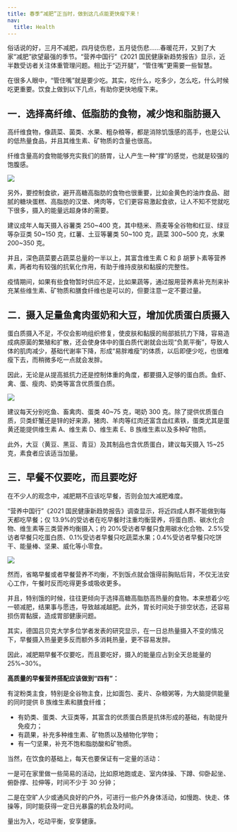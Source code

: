 ```yaml
---
title: 春季“减肥”正当时，做到这几点能更快瘦下来！
nav:
  title: Health
---
```


俗话说的好，三月不减肥，四月徒伤悲，五月徒伤悲……春暖花开，又到了大家“减肥”欲望最强的季节。“营养中国行”《2021 国民健康新趋势报告》显示，近半数受访者关注体重管理问题。相比于“迈开腿”，“管住嘴”更需要一些智慧。

在很多人眼中，“管住嘴”就是要少吃。其实，吃什么，吃多少，怎么吃，什么时候吃更重要。饮食上做到以下几点，有助你更快地瘦下来。

## 一．选择高纤维、低脂肪的食物，减少饱和脂肪摄入

高纤维食物，像蔬菜、菌类、水果、粗杂粮等，都是消除饥饿感的高手，也是公认的低热量食品，并且其维生素、矿物质的含量也很高。

纤维含量高的食物能够充实我们的肠胃，让人产生一种“撑”的感觉，也就是较强的饱腹感。

![](https://ch.amwaynet.com.cn/content/dam/china/accl/content_hub/lifestyle/health/2021/0226016/2.jpg)

另外，要控制食欲，避开高糖高脂肪的食物也很重要，比如金黄色的油炸食品、甜腻的糖块蛋糕、高脂肪的汉堡、烤肉等，它们更容易激起食欲，让人不知不觉就吃下很多，摄入的能量远超身体的需要。

建议成年人每天摄入谷薯类 250~400 克，其中糙米、燕麦等全谷物和红豆、绿豆等杂豆类 50~150 克，红薯、土豆等薯类 50~100 克，蔬菜 300~500 克，水果 200~350 克。

并且，深色蔬菜要占蔬菜总量的一半以上，其富含维生素 C 和 β 胡萝卜素等营养素，两者均有较强的抗氧化作用，有助于维持皮肤和黏膜的完整性。

疫情期间，如果有些食物暂时供应不足，比如果蔬等，通过服用营养素补充剂来补充某些维生素、矿物质和膳食纤维也是可以的，但要注意一定不要过量。

## 二．摄入足量鱼禽肉蛋奶和大豆，增加优质蛋白质摄入

蛋白质摄入不足，不仅会影响组织修复，使皮肤和黏膜的局部抵抗力下降，容易造成病原菌的繁殖和扩散，还会使身体中的蛋白质代谢就会出现“负氮平衡”，导致人体的肌肉减少，基础代谢率下降，形成“易胖难瘦”的体质，以后即便少吃，也很难瘦下去，而稍微多吃一点就会发胖。

因此，无论是从提高抵抗力还是控制体重的角度，都要摄入足够的蛋白质。鱼虾、禽、蛋、瘦肉、奶类等富含优质蛋白质。

![](https://ch.amwaynet.com.cn/content/dam/china/accl/content_hub/lifestyle/health/2021/0226016/3.jpg)

建议每天分别吃鱼、畜禽肉、蛋类 40~75 克，喝奶 300 克。除了提供优质蛋白质，贝类虾蟹还是锌的好来源，猪肉、羊肉等红肉还富含血红素铁，蛋类尤其是蛋黄还能提供维生素 A、维生素 D、维生素 E、B 族维生素以及多种矿物质。

此外，大豆（黄豆、黑豆、青豆）及其制品也含优质蛋白，建议每天摄入 15~25 克，素食者应该适当加量。

## 三．早餐不仅要吃，而且要吃好

在不少人的观念中，减肥期不应该吃早餐，否则会加大减肥难度。

“营养中国行”《2021 国民健康新趋势报告》调查显示，将近四成人群不能做到每天都吃早餐；仅 13.9%的受访者在吃早餐时注重均衡营养，将蛋白质、碳水化合物、维生素等三类营养均衡摄入；约 20%受访者早餐只食用碳水化合物、2.5%受访者早餐只吃蛋白质、0.1%受访者早餐只吃蔬菜水果；0.4%受访者早餐只吃饼干、能量棒、坚果、威化等小零食。

![](https://ch.amwaynet.com.cn/content/dam/china/accl/content_hub/lifestyle/health/2021/0226016/4.jpg)

然而，省略早餐或者早餐营养不均衡，不到饭点就会饿得前胸贴后背，不仅无法安心工作，午餐时反而吃得更多或吸收更多。

并且，特别饿的时候，往往更倾向于选择高糖高脂肪高热量的食物。本来想着少吃一顿减肥，结果事与愿违，导致越减越肥。此外，胃长时间处于排空状态，还容易损伤胃黏膜，造成胃部健康问题。

其实，德国吕贝克大学多位学者发表的研究显示，在一日总热量摄入不变的情况下，早餐摄入热量更多反而额外多消耗热量，更不容易发胖。

因此，减肥期早餐不仅要吃，而且要吃好，摄入的能量应占到全天总能量的 25%~30%。

**高质量的早餐营养搭配应该做到“四有”：**

有淀粉类主食，特别是全谷物主食，比如面包、麦片、杂粮粥等，为大脑提供能量的同时提供 B 族维生素和膳食纤维；

- 有奶类、蛋类、大豆类等，其富含的优质蛋白质是抗体形成的基础，有助提升免疫力；
- 有蔬果，补充多种维生素、矿物质以及植物化学物；
- 有一勺坚果，补充不饱和脂肪酸和矿物质。

当然，在饮食的基础上，每天也要保证有一定量的活动：

一是可在家里做一些简易的活动，比如原地跑或走、室内体操、下蹲、仰卧起坐、俯卧撑、拉伸等，时间不少于 30 分钟；

二是在空旷人少或通风良好的户外，可进行一些户外身体活动，如慢跑、快走、体操等，同时能获得一定日光暴露的机会及时间。

量出为入，吃动平衡，安享健康。
